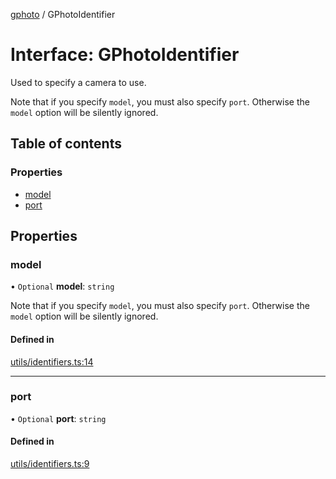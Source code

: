 [gphoto](../API.md) / GPhotoIdentifier

# Interface: GPhotoIdentifier

Used to specify a camera to use.

Note that if you specify ```model```, you must also specify ```port```. Otherwise the ```model``` option will be silently ignored.

## Table of contents

### Properties

- [model](GPhotoIdentifier.md#model)
- [port](GPhotoIdentifier.md#port)

## Properties

### model

• `Optional` **model**: `string`

Note that if you specify ```model```, you must also specify ```port```. Otherwise the ```model``` option will be silently ignored.

#### Defined in

[utils/identifiers.ts:14](https://github.com/jackcannon/gphoto/blob/737a9c8/src/utils/identifiers.ts#L14)

___

### port

• `Optional` **port**: `string`

#### Defined in

[utils/identifiers.ts:9](https://github.com/jackcannon/gphoto/blob/737a9c8/src/utils/identifiers.ts#L9)
